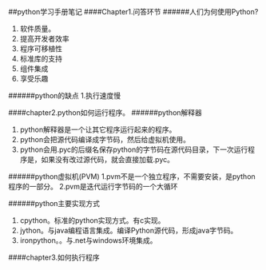 ##python学习手册笔记
####Chapter1.问答环节
######人们为何使用Python?
1. 软件质量。
2. 提高开发者效率
3. 程序可移植性
4. 标准库的支持
5. 组件集成
6. 享受乐趣

######python的缺点
1.执行速度慢

####chapter2.python如何运行程序。
######python解释器
1. python解释器是一个让其它程序运行起来的程序。
2. python会把源代码编译成字节码，然后给虚拟机使用。
3. python会用.pyc的后缀名保存python的字节码在源代码目录，下一次运行程序是，如果没有改过源代码，就会直接加载.pyc。

######python虚拟机(PVM)
1.pvm不是一个独立程序，不需要安装，是python程序的一部分。
2.pvm是迭代运行字节码的一个大循环


######python主要实现方式
1. cpython。标准的python实现方式。有c实现。
2. jython。与java编程语言集成。编译Python源代码，形成java字节码。
3. ironpython。。与.net与windows环境集成。

####chapter3.如何执行程序



